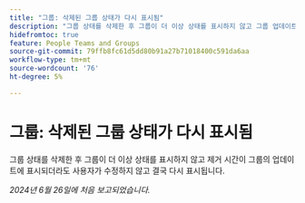 ```yaml
---
title: "그룹: 삭제된 그룹 상태가 다시 표시됨"
description: "그룹 상태를 삭제한 후 그룹이 더 이상 상태를 표시하지 않고 그룹 업데이트에 제거 시간이 표시되더라도 결국 사용자가 수정하지 않고 다시 표시됩니다."
hidefromtoc: true
feature: People Teams and Groups
source-git-commit: 79ffb8fc61d5dd80b91a27b71018400c591da6aa
workflow-type: tm+mt
source-wordcount: '76'
ht-degree: 5%

---
```


# 그룹: 삭제된 그룹 상태가 다시 표시됨

그룹 상태를 삭제한 후 그룹이 더 이상 상태를 표시하지 않고 제거 시간이 그룹의 업데이트에 표시되더라도 사용자가 수정하지 않고 결국 다시 표시됩니다.

_2024년 6월 26일에 처음 보고되었습니다._
